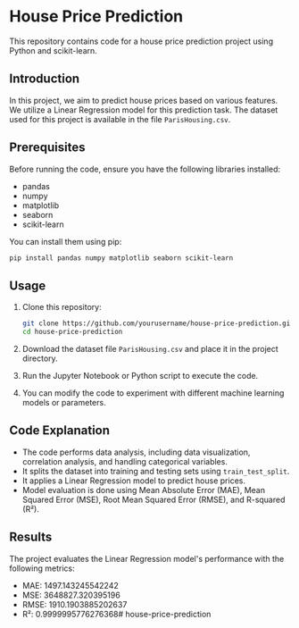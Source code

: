 # House Price Prediction

This repository contains code for a house price prediction project using Python and scikit-learn.

## Introduction

In this project, we aim to predict house prices based on various features. We utilize a Linear Regression model for this prediction task. The dataset used for this project is available in the file `ParisHousing.csv`.

## Prerequisites

Before running the code, ensure you have the following libraries installed:

- pandas
- numpy
- matplotlib
- seaborn
- scikit-learn

You can install them using pip:

```bash
pip install pandas numpy matplotlib seaborn scikit-learn
```

## Usage

1. Clone this repository:

   ```bash
   git clone https://github.com/yourusername/house-price-prediction.git
   cd house-price-prediction
   ```

2. Download the dataset file `ParisHousing.csv` and place it in the project directory.

3. Run the Jupyter Notebook or Python script to execute the code.

4. You can modify the code to experiment with different machine learning models or parameters.

## Code Explanation

- The code performs data analysis, including data visualization, correlation analysis, and handling categorical variables.
- It splits the dataset into training and testing sets using `train_test_split`.
- It applies a Linear Regression model to predict house prices.
- Model evaluation is done using Mean Absolute Error (MAE), Mean Squared Error (MSE), Root Mean Squared Error (RMSE), and R-squared (R²).

## Results

The project evaluates the Linear Regression model's performance with the following metrics:
- MAE: 1497.143245542242
- MSE: 3648827.320395196
- RMSE: 1910.1903885202637
- R²: 0.9999995776276368# house-price-prediction
